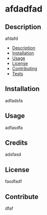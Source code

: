 # afdadfad

## Description

afdafd


  - [Description](#description)
  - [Installation](#installation)
  - [Usage](#usage)
  - [License](#License)
  - [Contributing](#contributing)
  - [Tests](#tests)

## Installation

adfadsfa

## Usage

adfasdfa

## Credits

adsfasd

## License

fasdfadf

## Contribute

dfaf